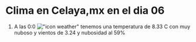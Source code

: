 # Clima en Celaya,mx en el dia 06

1. A las 0:0 !["icon weather"](http://openweathermap.org/img/w/04n.png) tenemos una temperatura de 8.33 C con muy nuboso y  vientos de 3.24 y nubosidad al 59%
